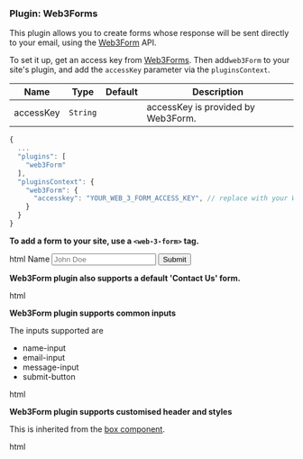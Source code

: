 ### Plugin: Web3Forms 

This plugin allows you to create forms whose response will be sent directly to your email, using the [Web3Form](https://web3forms.com/) API. 

To set it up, get an access key from [Web3Forms](https://web3forms.com/). Then add`web3Form` to your site's plugin, and add the `accessKey` parameter via the `pluginsContext`.

| Name      | Type     | Default                             | Description |
|-----------|----------|-------------------------------------|-------------|
| accessKey | `String` ||  accessKey is provided by Web3Form. |

```js {heading="site.json"}
{
  ...
  "plugins": [
    "web3Form"
  ],
  "pluginsContext": {
    "web3Form": {
      "accesskey": "YOUR_WEB_3_FORM_ACCESS_KEY", // replace with your Web3Form access key 
    }
  }
}
```

**To add a form to your site, use a `<web-3-form>` tag.**

<include src="codeAndOutput.md" boilerplate>
<variable name="highlightStyle">html</variable>
<variable name="code">
<web-3-form header="Contact Us">
    <label for="name">Name</label>
    <input type="text" name="name" required placeholder="John Doe">
    <button type="submit">Submit</button>
</web-3-form>
</variable>
</include>

**Web3Form plugin also supports a default 'Contact Us' form.**

<include src="codeAndOutput.md" boilerplate>
<variable name="highlightStyle">html</variable>
<variable name="code">
<web-3-form default>
</web-3-form>
</variable>
</include>

**Web3Form plugin supports common inputs**

The inputs supported are 
- name-input
- email-input
- message-input
- submit-button

<include src="codeAndOutput.md" boilerplate>
<variable name="highlightStyle">html</variable>
<variable name="code">
<web-3-form header="### Form with name input">
<name-input></name-input>
</web-3-form>

<web-3-form header="### Form with email input">
<email-input></email-input>
</web-3-form>

<web-3-form header="### Form with message input">
<message-input></message-input>
</web-3-form>

<web-3-form header="### Form with submit button">
<submit-button></submit-button>
</web-3-form>

</variable>
</include>

**Web3Form plugin supports customised header and styles**

This is inherited from the [box component](https://markbind.org/userGuide/components/presentation.html#boxes). 


<include src="codeAndOutput.md" boilerplate>
<variable name="highlightStyle">html</variable>
<variable name="code">
<web-3-form default type="warning" header="Here's a form :rocket:" color="red" dismissible>
</web-3-form>
</variable>
</include>
